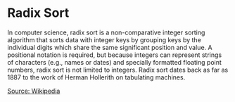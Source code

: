 <h1>Radix Sort</h1>
<p>In computer science, radix sort is a non-comparative integer sorting algorithm that sorts data with integer keys by grouping keys by the individual digits which share the same significant position and value. A positional notation is required, but because integers can represent strings of characters (e.g., names or dates) and specially formatted floating point numbers, radix sort is not limited to integers. Radix sort dates back as far as 1887 to the work of Herman Hollerith on tabulating machines.</p>

<a href="https://en.wikipedia.org/wiki/Radix_sort">Source: Wikipedia</a>